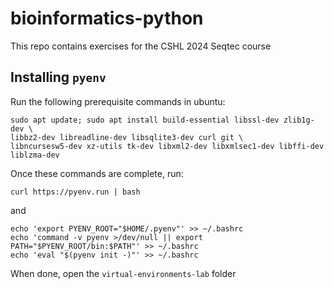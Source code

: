 # bioinformatics-python

This repo contains exercises for the CSHL 2024 Seqtec course

## Installing `pyenv`

Run the following prerequisite commands in ubuntu:

```shell
sudo apt update; sudo apt install build-essential libssl-dev zlib1g-dev \
libbz2-dev libreadline-dev libsqlite3-dev curl git \
libncursesw5-dev xz-utils tk-dev libxml2-dev libxmlsec1-dev libffi-dev liblzma-dev
```

Once these commands are complete, run:

```shell
curl https://pyenv.run | bash
```

and

```shell
echo 'export PYENV_ROOT="$HOME/.pyenv"' >> ~/.bashrc
echo 'command -v pyenv >/dev/null || export PATH="$PYENV_ROOT/bin:$PATH"' >> ~/.bashrc
echo 'eval "$(pyenv init -)"' >> ~/.bashrc
```

When done, open the `virtual-environments-lab` folder
